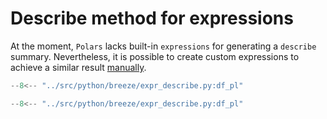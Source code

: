 # Describe  method for expressions
At the moment, `Polars` lacks built-in `expressions` for generating a `describe` summary. Nevertheless, it is possible to create custom expressions to achieve a similar result [manually](https://github.com/pola-rs/polars/issues/8066).


```python 
--8<-- "../src/python/breeze/expr_describe.py:df_pl"
```

```python exec="on" result="text" session="breeze/expr_describe"
--8<-- "../src/python/breeze/expr_describe.py:df_pl"
```